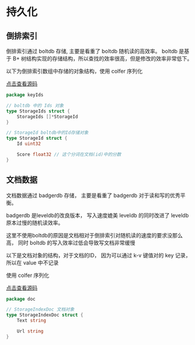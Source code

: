 # 持久化

## 倒排索引

倒排索引通过 boltdb 存储, 主要是看重了 boltdb 随机读的高效率。
boltdb 是基于 B+ 树结构实现的存储结构，所以查找的效率很高，但是修改的效率非常低下。

以下为倒排索引数组中存储的对象结构，使用 colfer 序列化

[点击查看源码](../pkg/utils/colf/keyIds/keyIds.go)
```go
package keyIds

// boltdb 中的 Ids 对象
type StorageIds struct {
	StorageIds []*StorageId
}

// StorageId boltdb中的Id存储对象
type StorageId struct {
	Id uint32

	Score float32 // 这个分词在文档(id)中的分数
}
```

## 文档数据

文档数据通过 badgerdb 存储，
主要是看重了 badgerdb 对于读和写的优秀平衡。 

badgerdb 是leveldb的改良版本，
写入速度媲美 leveldb 的同时改进了 leveldb 原本过慢的随机读效率。

这里不使用boltdb的原因是文档相对于倒排索引对随机读的速度的要求没那么高，
同时 boltdb 的写入效率过低会导致写文档非常缓慢

以下是文档对象的结构，对于文档的ID，
因为可以通过 k-v 键值对的 key 记录，
所以在 value 中不记录

使用 colfer 序列化

[点击查看源码](../pkg/utils/colf/doc/docStorage.go)
```go
package doc

// StorageIndexDoc 文档对象
type StorageIndexDoc struct {
	Text string

	Url string
}
```

